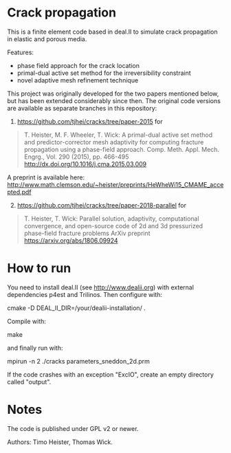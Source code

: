 # Crack propagation

This is a finite element code based in deal.II to simulate crack propagation
in elastic and porous media.

Features:
- phase field approach for the crack location
- primal-dual active set method for the irreversibility constraint
- novel adaptive mesh refinement technique

This project was originally developed for the two papers mentioned below, but has been extended considerably since then. The original code versions are available as separate branches in this repository:

1. https://github.com/tjhei/cracks/tree/paper-2015 for

> T. Heister, M. F. Wheeler, T. Wick:
> A primal-dual active set method and predictor-corrector mesh adaptivity for computing fracture propagation using a phase-field approach.
> Comp. Meth. Appl. Mech. Engrg., Vol. 290 (2015), pp. 466-495
> http://dx.doi.org/10.1016/j.cma.2015.03.009

A preprint is available here: http://www.math.clemson.edu/~heister/preprints/HeWheWi15_CMAME_accepted.pdf

2. https://github.com/tjhei/cracks/tree/paper-2018-parallel for

> T. Heister, T. Wick:
> Parallel solution, adaptivity, computational convergence, and open-source code of 2d and 3d pressurized phase-field fracture problems
> ArXiv preprint
> https://arxiv.org/abs/1806.09924

# How to run

You need to install deal.II (see http://www.dealii.org) with external dependencies p4est and Trilinos. Then configure with:

  cmake -D DEAL_II_DIR=/your/dealii-installation/ .

Compile with:

  make

and finally run with:

  mpirun -n 2 ./cracks parameters_sneddon_2d.prm

If the code crashes with an exception "ExcIO", create an empty directory
called "output".

# Notes

The code is published under GPL v2 or newer.

Authors: Timo Heister, Thomas Wick.
